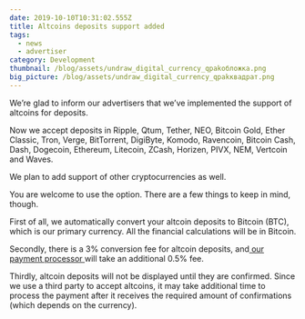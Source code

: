 ```yaml
---
date: 2019-10-10T10:31:02.555Z
title: Altcoins deposits support added
tags:
  - news
  - advertiser
category: Development
thumbnail: /blog/assets/undraw_digital_currency_qpakобложка.png
big_picture: /blog/assets/undraw_digital_currency_qpakквадрат.png
---
```

We’re glad to inform our advertisers that we’ve implemented the support of altcoins for deposits. 



Now we accept deposits in Ripple, Qtum, Tether, NEO, Bitcoin Gold, Ether Classic, Tron, Verge, BitTorrent, DigiByte, Komodo, Ravencoin, Bitcoin Cash, Dash, Dogecoin, Ethereum, Litecoin, ZCash, Horizen, PIVX, NEM, Vertcoin and Waves.



We plan to add support of other cryptocurrencies as well.



You are welcome to use the option. There are a few things to keep in mind, though.



First of all, we automatically convert your altcoin deposits to Bitcoin (BTC), which is our primary currency. All the financial calculations will be in Bitcoin.



Secondly, there is a 3% conversion fee for altcoin deposits, and[ our payment processor ](https://www.coinpayments.net/)will take an additional 0.5% fee.



Thirdly, altcoin deposits will not be displayed until they are confirmed. Since we use a third party to accept altcoins, it may take additional time to process the payment after it receives the required amount of confirmations (which depends on the currency).
